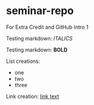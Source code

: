 # seminar-repo
For Extra Credit and GitHub Intro 1

Testing markdown: *ITALICS*

Testing markdown: **BOLD**

List creations: 
- one
- two 
- three

Link creation: [link text](day1.pdf)

